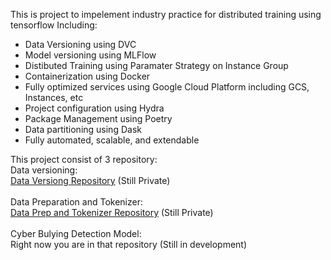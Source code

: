 This is project to impelement industry practice for distributed training using tensorflow
Including:
- Data Versioning using DVC
- Model versioning using MLFlow
- Distibuted Training using Paramater Strategy on Instance Group
- Containerization using Docker
- Fully optimized services using Google Cloud Platform including GCS, Instances, etc
- Project configuration using Hydra
- Package Management using Poetry
- Data partitioning using Dask
- Fully automated, scalable, and extendable

This project consist of 3 repository: \
Data versioning: \
[Data Versiong Repository](https://github.com/overfero/cybulde-dvc.git) (Still Private) \
\
Data Preparation and Tokenizer: \
[Data Prep and Tokenizer Repository](https://github.com/overfero/cybulde-data-prep.git) (Still Private) \
\
Cyber Bulying Detection Model: \
Right now you are in that repository (Still in development)

